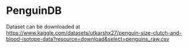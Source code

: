 # PenguinDB

Dataset can be downloaded at https://www.kaggle.com/datasets/utkarshx27/penguin-size-clutch-and-blood-isotope-data?resource=download&select=penguins_raw.csv


